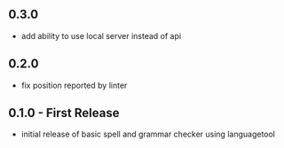 ## 0.3.0
* add ability to use local server instead of api

## 0.2.0
* fix position reported by linter

## 0.1.0 - First Release
* initial release of basic spell and grammar checker using languagetool
